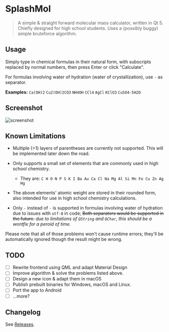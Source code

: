 #  SplashMol
> A simple &amp; straight forward molecular mass calculator, written in Qt 5.
> Chiefly designed for high school students. Uses a (possibly buggy) simple bruteforce algorithm.

## Usage
Simply type in chemical formulas in their natural form, with subscripts replaced by normal numbers, then press Enter or click "Calculate". 

For formulas involving water of hydration (water of crystallization), use `-` as separator.

**Examples:**
`Ca(OH)2`
`Cu2(OH)2CO3`
`NH4OH`
`CCl4`
`AgCl`
`KClO3`
`CuSO4-5H2O`

## Screenshot
![screenshot](https://i.loli.net/2021/01/20/ioFeBlM653v1hPA.png)
## Known Limitations
- Multiple (>1) layers of parentheses are currently not supported. This will be implemented later down the road.
- Only supports a small set of elements that are commonly used in high school chemistry. 

  - They are: `C H O N P S K I Ba Au Ca Cl Na Mg Al Si Mn Fe Cu Zn Ag Hg`
- The above elements' atomic weight are stored in their rounded form, also intended for use in high school chemistry calculations. 
- Only `-` instead of `·` is supported in formulas involving water of hydration due to issues with `utf-8` in code; ~~Both separators would be supported in the future.~~ *due to limitations of `QString` and `QChar`, this should be a wontfix for a peroid of time.*

Please note that all of those problems won't cause runtime errors; they'll be automatically ignored though the result might be wrong.  
## TODO
- [ ] Rewrite frontend using QML and adapt Material Design
- [ ] Improve algorithm & solve the problems listed above.
- [ ] Design a new icon & adapt them in macOS
- [ ] Publish prebuilt binaries for Windows, macOS and Linux.
- [ ] Port the app to Android 
- [ ] ...more?

## Changelog

See [Releases](https://github.com/CRH6F-A-0464/splashmol/releases).

